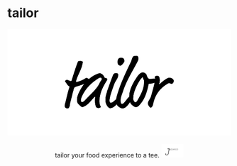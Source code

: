 # tailor

<p align="center">
<a href='http://tailor.restaurant'><img src='images/tailor.png' height='240'></a>
<br><br> tailor your food experience to a tee.
<a href='http://jsquared.tech'><img src='images/jsquared.png' height='30'></a>
</p>
